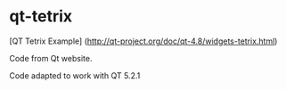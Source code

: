 qt-tetrix
=========

[QT Tetrix Example] (http://qt-project.org/doc/qt-4.8/widgets-tetrix.html) 

Code from Qt website. 

Code adapted to work with QT 5.2.1
